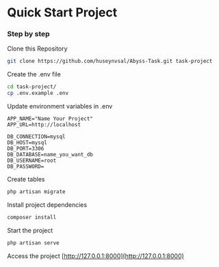 # Quick Start Project

### Step by step
Clone this Repository
```sh
git clone https://github.com/huseynvsal/Abyss-Task.git task-project
```

Create the .env file
```sh
cd task-project/
cp .env.example .env
```


Update environment variables in .env
```dosini
APP_NAME="Name Your Project"
APP_URL=http://localhost

DB_CONNECTION=mysql
DB_HOST=mysql
DB_PORT=3306
DB_DATABASE=name_you_want_db
DB_USERNAME=root
DB_PASSWORD=
```


Create tables
```sh
php artisan migrate
```


Install project dependencies
```sh
composer install
```

Start the project
```sh
php artisan serve
```

Access the project
[http://127.0.0.1:8000](http://127.0.0.1:8000)
